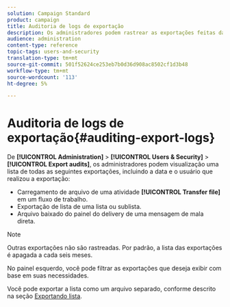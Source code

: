 ```yaml
---
solution: Campaign Standard
product: campaign
title: Auditoria de logs de exportação
description: Os administradores podem rastrear as exportações feitas da Adobe Campaign.
audience: administration
content-type: reference
topic-tags: users-and-security
translation-type: tm+mt
source-git-commit: 501f52624ce253eb7b0d36d908ac8502cf1d3b48
workflow-type: tm+mt
source-wordcount: '113'
ht-degree: 5%

---
```



# Auditoria de logs de exportação{#auditing-export-logs}

De **[!UICONTROL Administration]** > **[!UICONTROL Users & Security]** > **[!UICONTROL Export audits]**, os administradores podem visualização uma lista de todas as seguintes exportações, incluindo a data e o usuário que realizou a exportação:

* Carregamento de arquivo de uma atividade **[!UICONTROL Transfer file]** em um fluxo de trabalho.
* Exportação de lista de uma lista ou sublista.
* Arquivo baixado do painel do delivery de uma mensagem de mala direta.

>[!NOTE]
>
>Outras exportações não são rastreadas. Por padrão, a lista das exportações é apagada a cada seis meses.

No painel esquerdo, você pode filtrar as exportações que deseja exibir com base em suas necessidades.

Você pode exportar a lista como um arquivo separado, conforme descrito na seção [Exportando lista](../../automating/using/exporting-lists.md).
